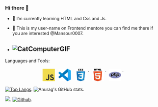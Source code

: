### Hi there 👋



- 🌱 I’m currently learning HTML and Css and Js.

- 🌱 This is my user-name on Frontend mentore you can find me there if you are interested @Mansour0007.
- ## ![CatComputerGIF](https://user-images.githubusercontent.com/74330272/155214226-7d5ef0b4-7702-49cc-85ec-449fb4d25d44.gif)
 Languages and Tools:
<p  align="center">

<img src="https://raw.githubusercontent.com/github/explore/80688e429a7d4ef2fca1e82350fe8e3517d3494d/topics/javascript/javascript.png" alt="Javascript" height="40" style="vertical-align:top; margin:4px">
<img src="https://raw.githubusercontent.com/github/explore/80688e429a7d4ef2fca1e82350fe8e3517d3494d/topics/visual-studio-code/visual-studio-code.png" alt="VS Code" height="40" style="vertical-align:top; margin:4px">
 <img src="https://raw.githubusercontent.com/github/explore/80688e429a7d4ef2fca1e82350fe8e3517d3494d/topics/css/css.png" alt="Css" height="40" style="vertical-align:top; margin:4px">.
 <img src="https://raw.githubusercontent.com/github/explore/80688e429a7d4ef2fca1e82350fe8e3517d3494d/topics/html/html.png" alt="html" height="40" style="vertical-align:top; margin:4px">.
  <img src="https://raw.githubusercontent.com/github/explore/ccc16358ac4530c6a69b1b80c7223cd2744dea83/topics/php/php.png" alt="html" height="40" style="vertical-align:top; margin:4px">.
</p>

[![Top Langs](https://github-readme-stats.vercel.app/api/top-langs/?username=Mansour0007)](https://github.com/Mansour0007/github-readme-stats).
![Anurag's GitHub stats](https://github-readme-stats.vercel.app/api?username=Mansour0007&show_icons=true&theme=radical).



![](https://visitor-badge.laobi.icu/badge?page_id=Mansour0007.Mansour0007).
[![Github](https://img.shields.io/github/followers/Mansour0007?label=Follow&style=social)](https://github.com/Mansour0007).
